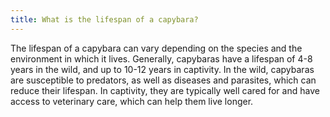```yaml
---
title: What is the lifespan of a capybara?
---
```


The lifespan of a capybara can vary depending on the species and the environment in which it lives. Generally, capybaras have a lifespan of 4-8 years in the wild, and up to 10-12 years in captivity. In the wild, capybaras are susceptible to predators, as well as diseases and parasites, which can reduce their lifespan. In captivity, they are typically well cared for and have access to veterinary care, which can help them live longer.